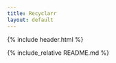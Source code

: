 ```yaml
---
title: Recyclarr
layout: default
---
```


{% include header.html %}

{% include_relative README.md %}
